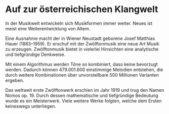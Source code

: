 # Auf zur österreichischen Klangwelt

In der Musikwelt entwickeln sich Musikformen immer weiter. Neues ist meist eine Weiterentwicklung von Altem.

Eine Ausnahme macht der in Wiener Neustadt geborene Josef Matthias Hauer (1883–1959). Er erschuf mit der Zwölftonmusik eine neue Art Musik zu erzeugen. Zwölftonmusik bietet in vielerlei Hinsichten eine analytische und tiefgründige Denkweise.
   
Mit einem Algorithmus werden Töne so kombiniert, dass keine bevorzugt werden. Dadurch können 479.001.600 einstimmige Melodien entstehen, die durch weitere Kombinationen über unvorstellbare 500 Millionen Varianten ergeben.

Das weltweit erste Zwölftonwerk erschien im Jahr 1919 und trug den Namen Nomos op. 19. Durch dessen mathematische und tiefgründige Bedeutung wurde es ein Meisterwerk. Viele weitere Werke folgten, welche dem Ersten keineswegs unterliegen.

